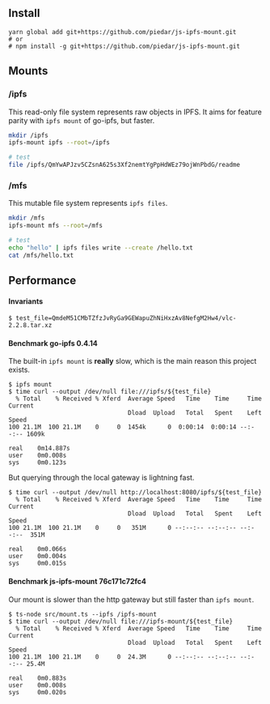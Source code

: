 
## Install

    yarn global add git+https://github.com/piedar/js-ipfs-mount.git
    # or
    # npm install -g git+https://github.com/piedar/js-ipfs-mount.git

## Mounts

### /ipfs

This read-only file system represents raw objects in IPFS.
It aims for feature parity with `ipfs mount` of go-ipfs, but faster.

```bash
mkdir /ipfs
ipfs-mount ipfs --root=/ipfs

# test
file /ipfs/QmYwAPJzv5CZsnA625s3Xf2nemtYgPpHdWEz79ojWnPbdG/readme
```

### /mfs

This mutable file system represents `ipfs files`.

```bash
mkdir /mfs
ipfs-mount mfs --root=/mfs

# test
echo "hello" | ipfs files write --create /hello.txt
cat /mfs/hello.txt
```

## Performance

#### Invariants

```
$ test_file=QmdeM51CMbTZfzJvRyGa9GEWapuZhNiHxzAv8NefgM2Hw4/vlc-2.2.8.tar.xz
```

#### Benchmark go-ipfs 0.4.14

The built-in `ipfs mount` is __really__ slow, which is the main reason this project exists.

```
$ ipfs mount
$ time curl --output /dev/null file:///ipfs/${test_file}
  % Total    % Received % Xferd  Average Speed   Time    Time     Time  Current
                                 Dload  Upload   Total   Spent    Left  Speed
100 21.1M  100 21.1M    0     0  1454k      0  0:00:14  0:00:14 --:--:-- 1609k

real    0m14.887s
user    0m0.008s
sys     0m0.123s
```

But querying through the local gateway is lightning fast.

```
$ time curl --output /dev/null http://localhost:8080/ipfs/${test_file}
  % Total    % Received % Xferd  Average Speed   Time    Time     Time  Current
                                 Dload  Upload   Total   Spent    Left  Speed
100 21.1M  100 21.1M    0     0   351M      0 --:--:-- --:--:-- --:--:--  351M

real    0m0.066s
user    0m0.004s
sys     0m0.015s
```

#### Benchmark js-ipfs-mount 76c171c72fc4

Our mount is slower than the http gateway but still faster than `ipfs mount`.

```
$ ts-node src/mount.ts --ipfs /ipfs-mount
$ time curl --output /dev/null file:///ipfs-mount/${test_file}
  % Total    % Received % Xferd  Average Speed   Time    Time     Time  Current
                                 Dload  Upload   Total   Spent    Left  Speed
100 21.1M  100 21.1M    0     0  24.3M      0 --:--:-- --:--:-- --:--:-- 25.4M

real    0m0.883s
user    0m0.008s
sys     0m0.020s
```
